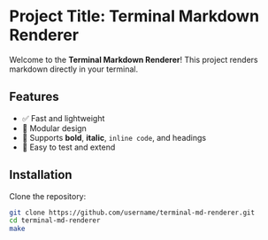 # Project Title: Terminal Markdown Renderer

Welcome to the **Terminal Markdown Renderer**! This project renders markdown directly in your terminal.

## Features

- ✅ Fast and lightweight
- 🧩 Modular design
- 🎨 Supports **bold**, **italic**, `inline code`, and headings
- 🧪 Easy to test and extend

## Installation

Clone the repository:

```bash
git clone https://github.com/username/terminal-md-renderer.git
cd terminal-md-renderer
make
```
